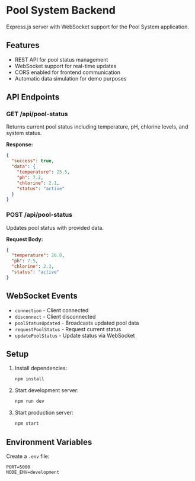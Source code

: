 # Pool System Backend

Express.js server with WebSocket support for the Pool System application.

## Features

- REST API for pool status management
- WebSocket support for real-time updates
- CORS enabled for frontend communication
- Automatic data simulation for demo purposes

## API Endpoints

### GET /api/pool-status
Returns current pool status including temperature, pH, chlorine levels, and system status.

**Response:**
```json
{
  "success": true,
  "data": {
    "temperature": 25.5,
    "ph": 7.2,
    "chlorine": 2.1,
    "status": "active"
  }
}
```

### POST /api/pool-status
Updates pool status with provided data.

**Request Body:**
```json
{
  "temperature": 26.0,
  "ph": 7.5,
  "chlorine": 2.3,
  "status": "active"
}
```

## WebSocket Events

- `connection` - Client connected
- `disconnect` - Client disconnected
- `poolStatusUpdated` - Broadcasts updated pool data
- `requestPoolStatus` - Request current status
- `updatePoolStatus` - Update status via WebSocket

## Setup

1. Install dependencies:
   ```bash
   npm install
   ```

2. Start development server:
   ```bash
   npm run dev
   ```

3. Start production server:
   ```bash
   npm start
   ```

## Environment Variables

Create a `.env` file:
```
PORT=5000
NODE_ENV=development
```